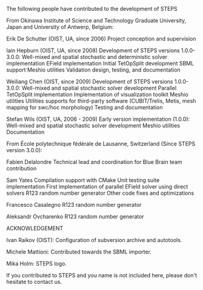 The following people have contributed to the development of STEPS

From Okinawa Institute of Science and Technology Graduate University, Japan and University of Antwerp, Belgium:

Erik De Schutter (OIST, UA, since 2006)
    Project conception and supervision

Iain Hepburn (OIST, UA, since 2008)
    Development of STEPS versions 1.0.0-3.0.0: Well-mixed and spatial stochastic and deterministic solver implementation 
    EField implementation
    Initial TetOpSplit development
    SBML support
    Meshio utilities
    Validation design, testing, and documentation 

Weiliang Chen (OIST, since 2009)
    Development of STEPS versions 1.0.0-3.0.0: Well-mixed and spatial stochastic solver development
    Parallel TetOpSplit implementation
    Implementation of visualization toolkit
    Meshio utilities
    Utilities supports for third-party software (CUBIT/Trelis, Metis, mesh mapping for swc/hoc morphology)
    Testing and documentation

Stefan Wils (OIST, UA, 2006 - 2009)
    Early version implementation (1.0.0): Well-mixed and spatial stochastic solver development
    Meshio utilities 
    Documentation


From École polytechnique fédérale de Lausanne, Switzerland (Since STEPS version 3.0.0):

Fabien Delalondre
    Technical lead and coordination for Blue Brain team contribution

Sam Yates
    Compilation support with CMake
    Unit testing suite implementation 
    First implementation of parallel EField solver using direct solvers
    R123 random number generator
    Other code fixes and optimizations
    
Francesco Casalegno
    R123 random number generator
    
Aleksandr Ovcharenko
    R123 random number generator


ACKNOWLEDGEMENT

Ivan Raikov (OIST): Configuration of subversion archive and autotools.

Michele Mattioni: Contributed towards the SBML importer.        

Mika Holm: STEPS logo.


If you contributed to STEPS and you name is not included here, 
please don't hesitate to contact us.

